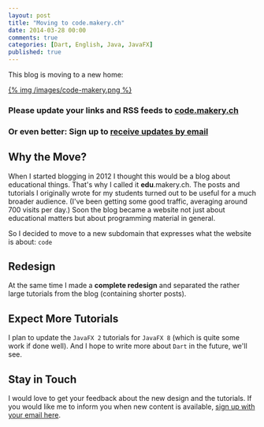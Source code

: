 ```yaml
---
layout: post
title: "Moving to code.makery.ch"
date: 2014-03-28 00:00
comments: true
categories: [Dart, English, Java, JavaFX]
published: true
---
```


This blog is moving to a new home:

[{% img /images/code-makery.png %}](http://code.makery.ch)


### Please update your links and RSS feeds to [code.makery.ch](http://code.makery.ch)   
### Or even better: Sign up to [receive updates by email](https://tinyletter.com/code-makery)


## Why the Move?

When I started blogging in 2012 I thought this would be a blog about educational things. That's why I called it **edu**.makery.ch. The posts and tutorials I originally wrote for my students turned out to be useful for a much broader audience. (I've been getting some good traffic, averaging around 700 visits per day.) Soon the blog became a website not just about educational matters but about programming material in general.

So I decided to move to a new subdomain that expresses what the website is about: `code`


## Redesign

At the same time I made a **complete redesign** and separated the rather large tutorials from the blog (containing shorter posts).


## Expect More Tutorials

I plan to update the `JavaFX 2` tutorials for `JavaFX 8` (which is quite some work if done well). And I hope to write more about `Dart` in the future, we'll see.


## Stay in Touch

I would love to get your feedback about the new design and the tutorials. If you would like me to inform you when new content is available, [sign up with your email here](https://tinyletter.com/code-makery).


